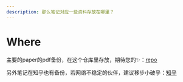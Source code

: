 ```yaml
---
description: 那么笔记对应一些资料存放在哪里？
---
```


# Where

主要的paper的pdf备份，在这个仓库里存放，期待您的✨：[repo](https://github.com/Ghy0202/notes4master/tree/main/papers)

另外笔记在知乎也有备份，若网络不稳定的伙伴，建议移步小破乎：[知乎](https://www.zhihu.com/column/c\_1640755610294706176)
